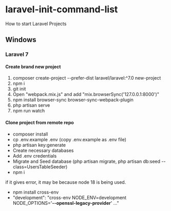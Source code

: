 # laravel-init-command-list
How to start Laravel Projects

## Windows

### Laravel 7

#### Create brand new project

1. composer create-project --prefer-dist laravel/laravel:^7.0 new-project
2. npm i
3. git init
4. Open "webpack.mix.js" and add "mix.browserSync('127.0.0.1:8000')"
5. npm install browser-sync browser-sync-webpack-plugin
6. php artisan serve
7. npm run watch

#### Clone project from remote repo

* composer install
* cp .env.example .env (copy .env.example as .env file)
* php artisan key:generate
* Create necessary databases
* Add .env credentials
* Migrate and Seed database (php artisan migrate, php artisan db:seed --class=UsersTableSeeder)
* npm i



if it gives error, it may be because node 18 is being used. 
* npm install cross-env
* "development": "cross-env NODE_ENV=development NODE_OPTIONS='**--openssl-legacy-provider**' ..."
